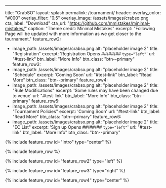 ---
title: "CrabSO"
layout: splash
permalink: /tournament/
header:
  overlay_color: "#000"
  overlay_filter: "0.5"
  overlay_image: /assets/images/crabso.png
  cta_label: "Download"
  cta_url: "https://github.com/mmistakes/minimal-mistakes/"
  caption: "Theme credit: Minimal Mistakes"
excerpt: "Following Page will be updated with more information as we get closer to the tournament."
feature_row2:
  - image_path: /assets/images/crabso.png
    alt: "placeholder image 2"
    title: "Registration"
    excerpt: 'Registration Opens ##/##/## `type="left"`'
    url: "#test-link"
    btn_label: "More Info"
    btn_class: "btn--primary"
feature_row3:
  - image_path: /assets/images/crabso.png
    alt: "placeholder image 2"
    title: "Schedule"
    excerpt: 'Coming Soon'
    url: "#test-link"
    btn_label: "Read More"
    btn_class: "btn--primary"
feature_row4:
  - image_path: /assets/images/crabso.png
    alt: "placeholder image 2"
    title: "Rule Modifications"
    excerpt: 'Some rules may have been changed due to venue'
    url: "#test-link"
    btn_label: "More Info"
    btn_class: "btn--primary"
feature_row5:
  - image_path: /assets/images/crabso.png
    alt: "placeholder image 2"
    title: "Tournament Policies"
    excerpt: 'Coming Soon'
    url: "#test-link"
    btn_label: "Read More"
    btn_class: "btn--primary"
feature_row6:
  - image_path: /assets/images/crabso.png
    alt: "placeholder image 2"
    title: "EC List"
    excerpt: 'Sign up Opens ##/##/## `type="left"`'
    url: "#test-link"
    btn_label: "More Info"
    btn_class: "btn--primary"



{% include feature_row id="intro" type="center" %}

{% include feature_row %}

{% include feature_row id="feature_row2" type="left" %}

{% include feature_row id="feature_row3" type="right" %}

{% include feature_row id="feature_row4" type="center" %}